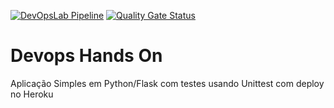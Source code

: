 [![DevOpsLab Pipeline](https://github.com/marciotorquato/devopslab/actions/workflows/pipeline.yml/badge.svg)](https://github.com/marciotorquato/devopslab/actions/workflows/pipeline.yml)  [![Quality Gate Status](https://sonarcloud.io/api/project_badges/measure?project=marciotorquato_devopslab&metric=alert_status)](https://sonarcloud.io/summary/new_code?id=marciotorquato_devopslab)


# Devops Hands On
Aplicação Simples em Python/Flask com testes usando Unittest com deploy no Heroku

